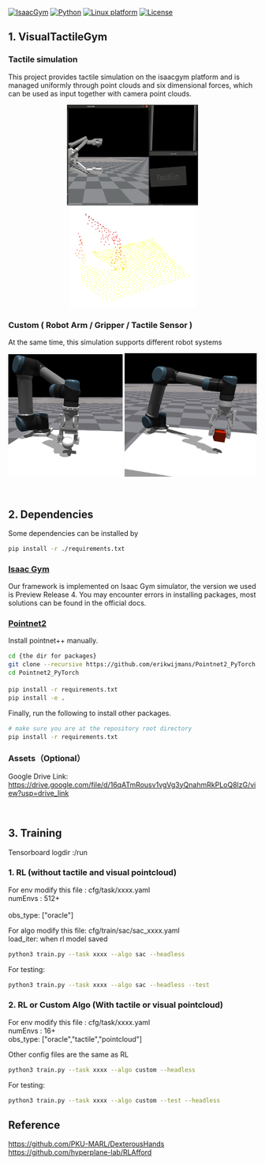 [![IsaacGym](https://img.shields.io/badge/IsaacGym-silver.svg)](https://developer.nvidia.com/isaac-gym)
[![Python](https://img.shields.io/badge/python-3.8-blue.svg)](https://docs.python.org/3/whatsnew/3.8.html)
[![Linux platform](https://img.shields.io/badge/platform-linux--64-orange.svg)](https://releases.ubuntu.com/20.04/)
[![License](https://img.shields.io/badge/license-MIT-yellow.svg)](https://opensource.org/license/mit)

##  1. VisualTactileGym


### Tactile simulation
This project provides tactile simulation on the isaacgym platform and is managed uniformly through point clouds and six dimensional forces, which can be used as input together with camera point clouds.
<p align="center">
  <img width="266" src="docs/tactile_sim.png">
  <img width="256" src="docs/pc_img.png">
</p>

### Custom ( Robot Arm / Gripper / Tactile Sensor )
At the same time, this simulation supports different robot systems
<p align="center">
  <img width="232" src="docs/adaptive_gripper.png">
  <img width="268" src="docs/parallel_gripper.png">
</p>

<br>

## 2. Dependencies
Some dependencies can be installed by

```sh
pip install -r ./requirements.txt
```
### [Isaac Gym](https://developer.nvidia.com/isaac-gym)

Our framework is implemented on Isaac Gym simulator, the version we used is Preview Release 4. You may encounter errors in installing packages, most solutions can be found in the official docs.

### [Pointnet2](https://github.com/daerduoCarey/where2act/tree/main/code)

Install pointnet++ manually.

```sh
cd {the dir for packages}
git clone --recursive https://github.com/erikwijmans/Pointnet2_PyTorch
cd Pointnet2_PyTorch

pip install -r requirements.txt
pip install -e .
```

Finally, run the following to install other packages.

```sh
# make sure you are at the repository root directory
pip install -r requirements.txt
```

### Assets（Optional）
Google Drive Link: https://drive.google.com/file/d/16qATmRousv1vgVg3yQnahmRkPLoQ8lzG/view?usp=drive_link


<br>

## 3. Training

Tensorboard logdir :/run

### 1. RL (without tactile and visual pointcloud)
For env  modify this file :   cfg/task/xxxx.yaml  <br>
  numEnvs : 512+        <br>                                   
  obs_type: ["oracle"] <br>
  
For algo modify this file:    cfg/train/sac/sac_xxxx.yaml   <br>
  load_iter: when rl model saved   <br>
```sh
python3 train.py --task xxxx --algo sac --headless
```
For testing:
```sh
python3 train.py --task xxxx --algo sac --headless --test
```

### 2. RL or Custom Algo (With tactile or visual pointcloud) 
For env  modify this file :   cfg/task/xxxx.yaml  <br>
  numEnvs : 16+                                  
  obs_type: ["oracle","tactile","pointcloud"] <br>

Other config files are the same as RL  <br>
```sh
python3 train.py --task xxxx --algo custom --headless
```
For testing:
```sh
python3 train.py --task xxxx --algo custom --test --headless
```

## Reference
https://github.com/PKU-MARL/DexterousHands
https://github.com/hyperplane-lab/RLAfford
